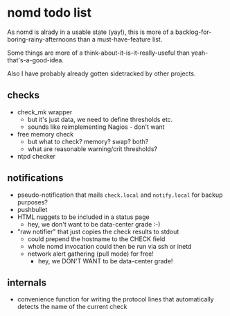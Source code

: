 nomd todo list
==============

As nomd is alrady in a usable state (yay!), this is more of a
backlog-for-boring-rainy-afternoons than a must-have-feature list.

Some things are more of a think-about-it-is-it-really-useful than
yeah-that's-a-good-idea.

Also I have probably already gotten sidetracked by other projects.

checks
------

* check_mk wrapper
  - but it's just data, we need to define thresholds etc.
  - sounds like reimplementing Nagios - don't want
* free memory check
  - but what to check? memory? swap? both?
  - what are reasonable warning/crit thresholds?
* ntpd checker

notifications
-------------

* pseudo-notification that mails `check.local` and `notify.local`
  for backup purposes?
* pushbullet
* HTML nuggets to be included in a status page
  - hey, we don't want to be data-center grade :-)
* "raw notifier" that just copies the check results to stdout
  - could prepend the hostname to the CHECK field
  - whole nomd invocation could then be run via ssh or inetd
  - network alert gathering (pull mode) for free!
    - hey, we DON'T WANT to be data-center grade!

internals
---------

* convenience function for writing the protocol lines that
  automatically detects the name of the current check
